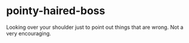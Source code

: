 pointy-haired-boss
==================

Looking over your shoulder just to point out things that are wrong.  Not a very encouraging.